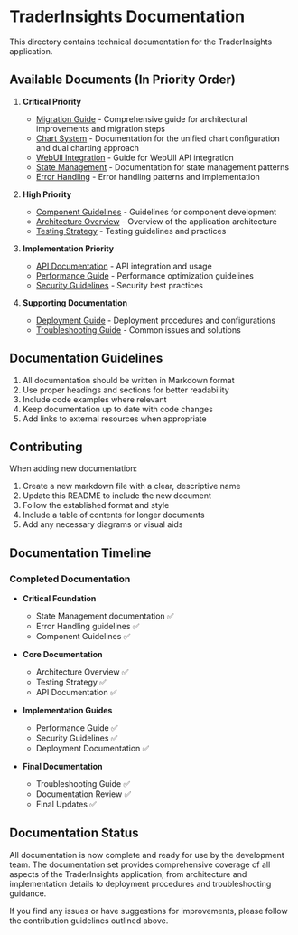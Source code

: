# TraderInsights Documentation

This directory contains technical documentation for the TraderInsights application.

## Available Documents (In Priority Order)

1. **Critical Priority**

   - [Migration Guide](./MIGRATION.md) - Comprehensive guide for architectural improvements and migration steps
   - [Chart System](./CHART_SYSTEM.md) - Documentation for the unified chart configuration and dual charting approach
   - [WebUll Integration](./WEBULL_INTEGRATION.md) - Guide for WebUll API integration
   - [State Management](./STATE_MANAGEMENT.md) - Documentation for state management patterns
   - [Error Handling](./ERROR_HANDLING.md) - Error handling patterns and implementation

2. **High Priority**

   - [Component Guidelines](./COMPONENT_GUIDELINES.md) - Guidelines for component development
   - [Architecture Overview](./ARCHITECTURE.md) - Overview of the application architecture
   - [Testing Strategy](./TESTING.md) - Testing guidelines and practices

3. **Implementation Priority**

   - [API Documentation](./API.md) - API integration and usage
   - [Performance Guide](./PERFORMANCE.md) - Performance optimization guidelines
   - [Security Guidelines](./SECURITY.md) - Security best practices

4. **Supporting Documentation**
   - [Deployment Guide](./DEPLOYMENT.md) - Deployment procedures and configurations
   - [Troubleshooting Guide](./TROUBLESHOOTING.md) - Common issues and solutions

## Documentation Guidelines

1. All documentation should be written in Markdown format
2. Use proper headings and sections for better readability
3. Include code examples where relevant
4. Keep documentation up to date with code changes
5. Add links to external resources when appropriate

## Contributing

When adding new documentation:

1. Create a new markdown file with a clear, descriptive name
2. Update this README to include the new document
3. Follow the established format and style
4. Include a table of contents for longer documents
5. Add any necessary diagrams or visual aids

## Documentation Timeline

### Completed Documentation

- **Critical Foundation**
  - State Management documentation ✅
  - Error Handling guidelines ✅
  - Component Guidelines ✅

- **Core Documentation**
  - Architecture Overview ✅
  - Testing Strategy ✅
  - API Documentation ✅

- **Implementation Guides**
  - Performance Guide ✅
  - Security Guidelines ✅
  - Deployment Documentation ✅

- **Final Documentation**
  - Troubleshooting Guide ✅
  - Documentation Review ✅
  - Final Updates ✅

## Documentation Status

All documentation is now complete and ready for use by the development team. The documentation set provides comprehensive coverage of all aspects of the TraderInsights application, from architecture and implementation details to deployment procedures and troubleshooting guidance.

If you find any issues or have suggestions for improvements, please follow the contribution guidelines outlined above.
